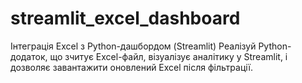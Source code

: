 # streamlit_excel_dashboard
Інтеграція Excel з Python-дашбордом (Streamlit) Реалізуй Python-додаток, що зчитує Excel-файл, візуалізує аналітику у Streamlit, і дозволяє завантажити оновлений Excel після фільтрації.
